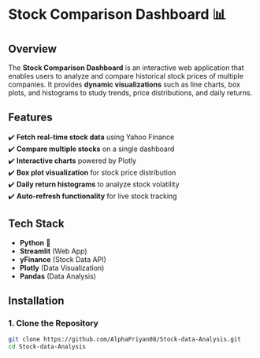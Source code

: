 # Stock Comparison Dashboard 📊

## **Overview**
The **Stock Comparison Dashboard** is an interactive web application that enables users to analyze and compare historical stock prices of multiple companies. It provides **dynamic visualizations** such as line charts, box plots, and histograms to study trends, price distributions, and daily returns.

## **Features**
✔️ **Fetch real-time stock data** using Yahoo Finance  
✔️ **Compare multiple stocks** on a single dashboard  
✔️ **Interactive charts** powered by Plotly  
✔️ **Box plot visualization** for stock price distribution  
✔️ **Daily return histograms** to analyze stock volatility  
✔️ **Auto-refresh functionality** for live stock tracking  

## **Tech Stack**
- **Python** 🐍
- **Streamlit** (Web App)
- **yFinance** (Stock Data API)
- **Plotly** (Data Visualization)
- **Pandas** (Data Analysis)

## **Installation**
### **1. Clone the Repository**
```sh
git clone https://github.com/AlphaPriyan08/Stock-data-Analysis.git
cd Stock-data-Analysis
